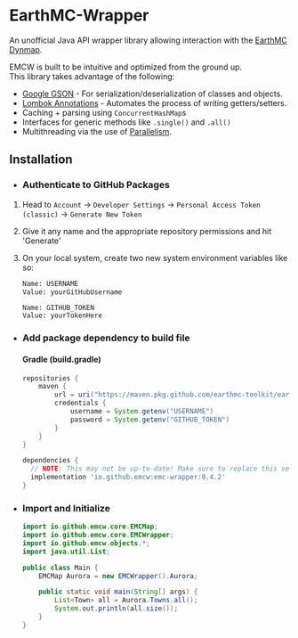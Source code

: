 # EarthMC-Wrapper
An unofficial Java API wrapper library allowing interaction with the [EarthMC Dynmap](https://earthmc.net/map/aurora/).

EMCW is built to be intuitive and optimized from the ground up.
<br>This library takes advantage of the following:
- [Google GSON](https://github.com/google/gson) - For serialization/deserialization of classes and objects.
- [Lombok Annotations](https://github.com/projectlombok/lombok) - Automates the process of writing getters/setters.
- Caching + parsing using `ConcurrentHashMap`s
- Interfaces for generic methods like `.single()` and `.all()`
- Multithreading via the use of [Parallelism](https://docs.oracle.com/javase/tutorial/collections/streams/parallelism.html).

## Installation
- ### Authenticate to GitHub Packages
1. Head to `Account` -> `Developer Settings` -> `Personal Access Token (classic)` -> `Generate New Token`
2. Give it any name and the appropriate repository permissions and hit 'Generate'
3. On your local system, create two new system environment variables like so:
    ```txt
    Name: USERNAME
    Value: yourGitHubUsername
    ```
   
    ```
    Name: GITHUB_TOKEN
    Value: yourTokenHere
    ```

- ### Add package dependency to build file
    #### Gradle (build.gradle)

    ```gradle
    repositories {
        maven {
            url = uri("https://maven.pkg.github.com/earthmc-toolkit/earthmc-wrapper")
            credentials {
                username = System.getenv("USERNAME")
                password = System.getenv("GITHUB_TOKEN")
            }
        }
    }

    dependencies {
      // NOTE: This may not be up-to-date! Make sure to replace this version with the latest.
      implementation 'io.github.emcw:emc-wrapper:0.4.2'
    }
    ```

- ### Import and Initialize

    ```java
    import io.github.emcw.core.EMCMap;
    import io.github.emcw.core.EMCWrapper;
    import io.github.emcw.objects.*;
    import java.util.List;

    public class Main {
        EMCMap Aurora = new EMCWrapper().Aurora;
  
        public static void main(String[] args) {
            List<Town> all = Aurora.Towns.all();
            System.out.println(all.size());
        }
    }
    ```
